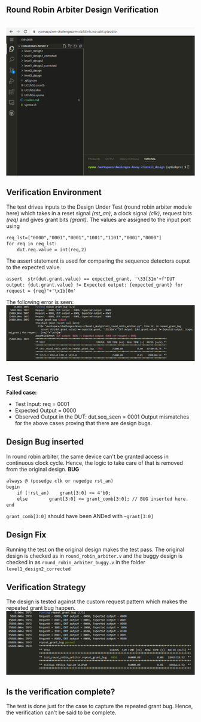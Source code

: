 ## Round Robin Arbiter Design Verification 
<br />
<img src="./images/gitpod.PNG" alt="gitpod" />
<br />


## Verification Environment
The test drives inputs to the Design Under Test (round robin arbiter module here) which takes in a reset signal *(rst_an)*, a clock signal *(clk)*, request bits *(req)* and gives grant bits *(grant)*.
The values are assigned to the input port using

    req_lst=["0000","0001","0001","1001","1101","0001","0000"]
    for req in req_lst:
	    dut.req.value = int(req,2)

The assert statement is used for comparing the sequence detectors ouput to the expected value.

 

    assert  str(dut.grant.value) == expected_grant, '\33[31m'+f"DUT output: {dut.grant.value} != Expected output: {expected_grant} for request = {req}"+'\x1b[0m'
The following error is seen:
<br />
<img src="./images/arbiter_error.PNG" alt="arbiter error" />
<br />
## Test Scenario

**Failed case:**
 - Test Input: req = 0001
- Expected Output = 0000
 - Observed Output in the DUT: dut.seq_seen = 0001
Output mismatches for the above  cases proving that there are design bugs.

## Design Bug inserted
In round robin arbiter, the same device can't be granted access in continuous clock cycle. Hence, the logic to take care of that is removed from the original design.
**BUG**

    always @ (posedge clk or negedge rst_an)
    begin
    	if (!rst_an)	grant[3:0] <= 4'b0;
    	else		grant[3:0] <= grant_comb[3:0]; // BUG inserted here.
    end
    
`grant_comb[3:0]` should have been ANDed with `~grant[3:0]`

## Design Fix
Running the test on the original design makes the test pass.
The original design is checked as in `round_robin_arbiter.v` and the buggy design is checked in as  `round_robin_arbiter_buggy.v` in the folder `level1_design2_corrected`

## Verification Strategy
The design is tested against the custom request pattern which makes the repeated grant bug happen. 
<br />
<img src="./images/arbiter_correct.PNG" alt="seq_det correct" />
<br />
## Is the verification complete?
The test is done just for the case to capture the repeated grant bug. Hence, the verification can't be said to be complete.
